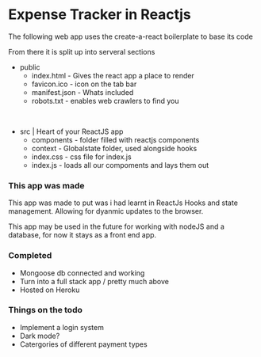 # Expense Tracker in Reactjs

The following web app uses the create-a-react boilerplate to base its code

From there it is split up into serveral sections 

- public
    - index.html - Gives the react app a place to render
    - favicon.ico - icon on the tab bar
    - manifest.json - Whats included
    - robots.txt - enables web crawlers to find you

<br></be>
- src | Heart of your ReactJS app
    - components - folder filled with reactjs components
    - context - Globalstate folder, used alongside hooks
    - index.css - css file for index.js
    - index.js - loads all our compoments and lays them out

### This app was made

This app was made to put was i had learnt in ReactJs Hooks and state management. Allowing for dyanmic updates to the browser.

This app may be used in the future for working with nodeJS and a database, for now it stays as a front end app.

### Completed

- Mongoose db connected and working
- Turn into a full stack app / pretty much above
- Hosted on Heroku

### Things on the todo

- Implement a login system
- Dark mode?
- Catergories of different payment types